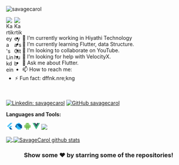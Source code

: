 






<p align="left"> <img src="https://komarev.com/ghpvc/?username=savagecarol&label=Views&color=blue&style=plastic" alt="savagecarol" /> </p>


<a href="https://www.linkedin.com/in/savagecarol/">
  <img align="left" alt="Kartikeya 's Linkdein" width="22px" src="https://cdn.jsdelivr.net/npm/simple-icons@v3/icons/linkedin.svg" />
</a>
<a href="https://github.com/savagecarol">
  <img align="left" alt="Kartikeya's Github" width="22px" src="https://cdn.jsdelivr.net/npm/simple-icons@v3/icons/github.svg" />
</a>


<br/>
<br/>




- 🔭 I’m currently working in Hiyathi Technology
- 🌱 I’m currently learning Flutter, data Structure.
- 👯 I’m looking to collaborate on YouTube.
- 🤔 I’m looking for help with VelocityX.
- 💬 Ask me about Flutter.
- 📫 How to reach me: 
- ⚡ Fun fact: dffnk.nre;kng



<br/>


[![Linkedin: savagecarol](https://img.shields.io/badge/-savagecarol-blue?style=flat-square&logo=Linkedin&logoColor=white&link=https://www.linkedin.com/in/savagecarol/)](https://www.linkedin.com/in/savagecarol/)
[![GitHub savagecarol](https://img.shields.io/github/followers/savagecarol?label=follow&style=social)](https://github.com/savagecarol)



**Languages and Tools:**  

<code><img height="20" src="https://raw.githubusercontent.com/github/explore/80688e429a7d4ef2fca1e82350fe8e3517d3494d/topics/flutter/flutter.png"></code>
<code><img height="20" src="https://raw.githubusercontent.com/github/explore/80688e429a7d4ef2fca1e82350fe8e3517d3494d/topics/dart/dart.png"></code>
<code><img height="20" src="https://raw.githubusercontent.com/github/explore/80688e429a7d4ef2fca1e82350fe8e3517d3494d/topics/android/android.png"></code>
<code><img height="20" src="https://raw.githubusercontent.com/github/explore/80688e429a7d4ef2fca1e82350fe8e3517d3494d/topics/vue/vue.png"></code>
<code><img height="20" src="https://user-images.githubusercontent.com/56194329/95325098-53f05580-08be-11eb-94e5-245d7e2bfb6f.jpg"></code>    



<a href="https://github.com/savagecarol">
  <img align="center" src="https://github-readme-stats.vercel.app/api/top-langs/?username=savagecarol&theme=light&hide_langs_below=1" />
</a>
<a href="https://github.com/savagecarol">
 <img align="center" src="https://github-readme-stats.vercel.app/api?username=savagecarol&show_icons=true&theme=light&line_height=27" alt="SavageCarol github stats"/>
</a>


<div align="center">

### Show some ❤️ by starring some of the repositories!

</div>
